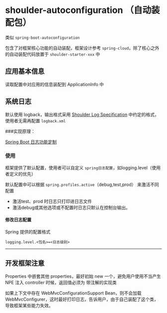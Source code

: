 # shoulder-autoconfiguration （自动装配包）

类似 `spring-boot-autoconfiguration`

包含了对框架核心功能的自动装配，框架设计参考 `spring-cloud`，除了核心之外的自动装配代码放置于 `shoulder-starter-xxx` 中

## 应用基本信息

读取配置中对应用的信息装配到 ApplicationInfo 中

## 系统日志

默认使用 logback，输出格式采用 [Shoulder Log Specification](http://spec.itlym.cn/specs/base/log.html) 中约定的格式，使用者无需再配置 `logback.xml`



###实现原理：

 [Spring Boot 日志功能定制](https://docs.spring.io/spring-boot/docs/2.2.2.RELEASE/reference/html/spring-boot-features.html#boot-features-custom-log-configuration)

### 使用

框架提供了默认配置，使用者可以自定义 `spring日志配置`，如logging.level（使用者定义的优先）

默认配置中可以根据 `spring.profiles.active`（debug,test,prod） 来激活不同配置

- 激活test、prod 时日志只打印进日志文件
- 激活debug或其他选项或不配置时日志只默认在控制台输出。

#### 修改日志配置
Spring 提供的配置格式
```properties
logging.level.<包名>=<日志级别>
```

----------------

## 开发框架注意

Properties 中嵌套其他 properties，最好初始 new 一个，避免用户使用不当产生 NPE 注入 controller 时候，返回值必须为 带注解的实现类

如果上下文中存在 WebMvcConfigurationSupport Bean，则不会加载 WebMvcConfigurer，这时最好打印日志，告诉用户，由于自己装配了这个类，导致框架某些能力失效。
